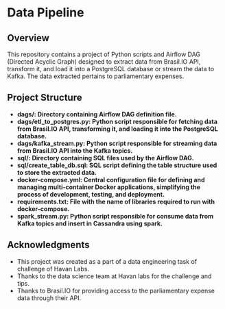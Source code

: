 # Data Pipeline 

## Overview

This repository contains a project of Python scripts and Airflow DAG (Directed Acyclic Graph) designed to extract data from Brasil.IO API, transform it, and load it into a PostgreSQL database or stream the data to Kafka. The data extracted pertains to parliamentary expenses.

## Project Structure

- **dags/: Directory containing Airflow DAG definition file.**
- **dags/etl_to_postgres.py: Python script responsible for fetching data from Brasil.IO API, transforming it, and loading it into the PostgreSQL database.**
- **dags/kafka_stream.py: Python script responsible for streaming data from Brasil.IO API into the Kafka topics.**
- **sql/: Directory containing SQL files used by the Airflow DAG.**
- **sql/create_table_db.sql: SQL script defining the table structure used to store the extracted data.**
- **docker-compose.yml: Central configuration file for defining and managing multi-container Docker applications, simplifying the process of development, testing, and deployment.**
- **requirements.txt: File with the name of libraries required to run with docker-compose.**
- **spark_stream.py: Python script responsible for consume data from Kafka topics and insert in Cassandra using spark.**

## Acknowledgments

- This project was created as a part of a data engineering task of challenge of Havan Labs.
- Thanks to the data science team at Havan labs for the challenge and tips.
- Thanks to Brasil.IO for providing access to the parliamentary expense data through their API.
